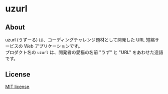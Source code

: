 # uzurl

## About

uzurl (うずーる) は、コーディングチャレンジ題材として開発した URL 短縮サービスの Web アプリケーションです。  
プロダクト名の `uzurl` は、開発者の愛猫の名前 "うず" と "URL" をあわせた造語です。

## License

[MIT license](https://opensource.org/licenses/MIT).
